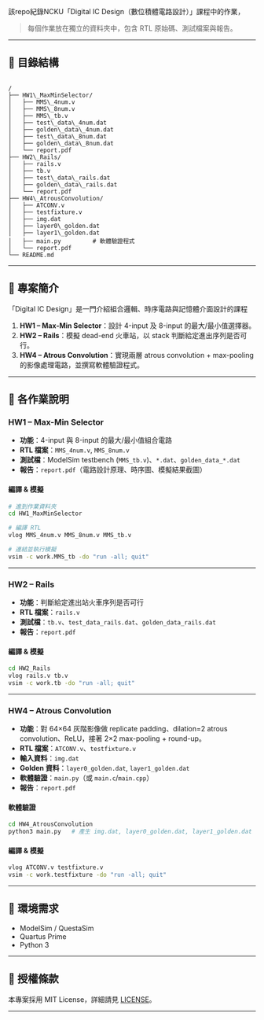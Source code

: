 該repo紀錄NCKU「Digital IC Design（數位積體電路設計）」課程中的作業，
> 每個作業放在獨立的資料夾中，包含 RTL 原始碼、測試檔案與報告。
---

## 📂 目錄結構

```

/
├── HW1\_MaxMinSelector/
│   ├── MMS\_4num.v
│   ├── MMS\_8num.v
│   ├── MMS\_tb.v
│   ├── test\_data\_4num.dat
│   ├── golden\_data\_4num.dat
│   ├── test\_data\_8num.dat
│   ├── golden\_data\_8num.dat
│   └── report.pdf
├── HW2\_Rails/
│   ├── rails.v
│   ├── tb.v
│   ├── test\_data\_rails.dat
│   ├── golden\_data\_rails.dat
│   └── report.pdf
├── HW4\_AtrousConvolution/
│   ├── ATCONV.v
│   ├── testfixture.v
│   ├── img.dat
│   ├── layer0\_golden.dat
│   ├── layer1\_golden.dat
│   ├── main.py         # 軟體驗證程式
│   └── report.pdf
└── README.md

````

---

## 🚀 專案簡介

「Digital IC Design」是一門介紹組合邏輯、時序電路與記憶體介面設計的課程
1. **HW1 – Max-Min Selector**：設計 4-input 及 8-input 的最大/最小值選擇器。  
2. **HW2 – Rails**：模擬 dead-end 火車站，以 stack 判斷給定進出序列是否可行。  
4. **HW4 – Atrous Convolution**：實現兩層 atrous convolution + max-pooling 的影像處理電路，並撰寫軟體驗證程式。

---

## 📖 各作業說明

### HW1 – Max-Min Selector

- **功能**：4-input 與 8-input 的最大/最小值組合電路  
- **RTL 檔案**：`MMS_4num.v`, `MMS_8num.v`  
- **測試檔**：ModelSim testbench (`MMS_tb.v`)、`*.dat`、`golden_data_*.dat`  
- **報告**：`report.pdf`（電路設計原理、時序圖、模擬結果截圖）  

#### 編譯 & 模擬
```bash
# 進到作業資料夾
cd HW1_MaxMinSelector

# 編譯 RTL
vlog MMS_4num.v MMS_8num.v MMS_tb.v

# 連結並執行模擬
vsim -c work.MMS_tb -do "run -all; quit"
````

---

### HW2 – Rails

* **功能**：判斷給定進出站火車序列是否可行
* **RTL 檔案**：`rails.v`
* **測試檔**：`tb.v`、`test_data_rails.dat`、`golden_data_rails.dat`
* **報告**：`report.pdf`

#### 編譯 & 模擬

```bash
cd HW2_Rails
vlog rails.v tb.v
vsim -c work.tb -do "run -all; quit"
```

---

### HW4 – Atrous Convolution

* **功能**：對 64×64 灰階影像做 replicate padding、dilation=2 atrous convolution、ReLU，接著 2×2 max-pooling + round-up。
* **RTL 檔案**：`ATCONV.v`、`testfixture.v`
* **輸入資料**：`img.dat`
* **Golden 資料**：`layer0_golden.dat`, `layer1_golden.dat`
* **軟體驗證**：`main.py`（或 `main.c`/`main.cpp`）
* **報告**：`report.pdf`

#### 軟體驗證

```bash
cd HW4_AtrousConvolution
python3 main.py   # 產生 img.dat, layer0_golden.dat, layer1_golden.dat
```

#### 編譯 & 模擬

```bash
vlog ATCONV.v testfixture.v
vsim -c work.testfixture -do "run -all; quit"
```

---

## 🔧 環境需求

* ModelSim / QuestaSim
* Quartus Prime
* Python 3
---

## 📄 授權條款

本專案採用 MIT License，詳細請見 [LICENSE](LICENSE)。

---

